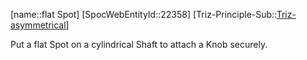 ﻿---
type: TrizExample
aliases:
- flat Spot
license: CC BY-SA 4.0
copyright: https://github.com/SpocWeb
IsDeleted: false
IsReadOnly: false
Confidential: public
tags: 
- Triz/Principle/Example
---
[name::flat Spot]
[SpocWebEntityId::22358]
[Triz-Principle-Sub::[Triz-asymmetrical](tech/Triz/Sub/Triz-asymmetrical.md)]

Put a flat Spot on a cylindrical Shaft to attach a Knob securely.